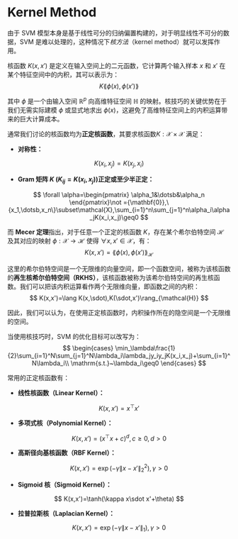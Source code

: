 # Kernel Method

由于 SVM 模型本身是基于线性可分的归纳偏置构建的，对于明显线性不可分的数据，SVM 是难以处理的，这种情况下*核方法*（kernel method）就可以发挥作用。

核函数 $K(x,x')$ 是定义在输入空间上的二元函数，它计算两个输入样本 $x$ 和 $x'$ 在某个特征空间中的内积，其可以表示为：
$$
K\lang\phi(x),\phi(x')\rang
$$

其中 $\phi$ 是一个由输入空间 $\mathbb{R}^p$ 向高维特征空间 $\mathbb{H}$ 的映射。核技巧的关键优势在于我们无需实际建模 $\phi$ 或显式地求出 $\phi(x)$，这避免了高维特征空间上的内积运算带来的巨大计算成本。

通常我们讨论的核函数均为**正定核函数**，其要求核函数$K:\mathcal{X}\times\mathcal{X}$ 满足：

- **对称性：**

$$
K(x_i,x_j)=K(x_j,x_i)
$$

- **Gram 矩阵 $K$ ($K_{ij}=K(x_i,x_j)$)正定或至少半正定：**

$$
\forall \alpha=\begin{pmatrix}
    \alpha_1&\dotsb&\alpha_n
\end{pmatrix}\not ={\mathbf{0}},\{x_1,\dotsb,x_n\}\subset\mathcal{X},\sum_{i=1}^n\sum_{j=1}^n\alpha_i\alpha_jK(x_i,x_j)\geq0
$$

而 **Mecer 定理**指出，对于任意一个正定的核函数 $K$，存在某个希尔伯特空间 $\mathcal{H}$ 及其对应的映射 $\phi:\mathcal{X}\rightarrow\mathcal{H}$ 使得 $\forall x,x'\in\mathcal{X}$，有：
$$
K(x,x')=\lang\phi(x),\phi(x')\rang_\mathcal{H}
$$

这里的希尔伯特空间是一个无限维的向量空间，即一个函数空间，被称为该核函数的**再生核希尔伯特空间（RKHS）**，该核函数被称为该希尔伯特空间的再生核函数。我们可以把该内积运算看作两个无限维向量，即函数之间的内积：
$$
K(x,x')=\lang K(x,\sdot),K(\sdot,x')\rang_{\mathcal{H}}
$$

因此，我们可以认为，在使用正定核函数时，内积操作所在的隐空间是一个无限维的空间。

当使用核技巧时，SVM 的优化目标可以改写为：
$$
\begin{cases}
    \min_\lambda\frac{1}{2}\sum_{i=1}^N\sum_{j=1}^N\lambda_i\lambda_jy_iy_jK(x_i,x_j)+\sum_{i=1}^N\lambda_i\\
    \mathrm{s.t.}~\lambda_i\geq0
\end{cases}
$$

常用的正定核函数有：

- **线性核函数（Linear Kernel）：**

$$
K(x,x')=x^\top x'
$$

- **多项式核（Polynomial Kernel）：**

$$
K(x,x')=(x^\top x+c)^d,c\geq0,d>0
$$

- **高斯径向基核函数（RBF Kernel）：**

$$
K(x,x')=\exp(-\gamma\|x-x'\|_2^2),\gamma>0
$$

- **Sigmoid 核（Sigmoid Kernel）：**

$$
K(x,x')=\tanh(\kappa x\sdot x'+\theta)
$$

- **拉普拉斯核（Laplacian Kernel）：**

$$
K(x,x')=\exp(-\gamma\|x-x'\|_1),\gamma>0
$$
